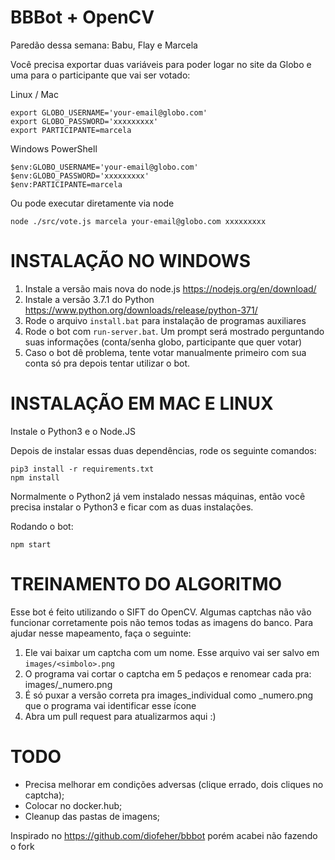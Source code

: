 BBBot + OpenCV
===============

Paredão dessa semana:
Babu, Flay e Marcela


Você precisa exportar duas variáveis para poder logar no site da Globo e uma para o participante que vai ser votado:

Linux / Mac

```
export GLOBO_USERNAME='your-email@globo.com'
export GLOBO_PASSWORD='xxxxxxxxx'
export PARTICIPANTE=marcela
```

Windows PowerShell

```
$env:GLOBO_USERNAME='your-email@globo.com'
$env:GLOBO_PASSWORD='xxxxxxxxx'
$env:PARTICIPANTE=marcela
```

Ou pode executar diretamente via node

```
node ./src/vote.js marcela your-email@globo.com xxxxxxxxx
```

INSTALAÇÃO NO WINDOWS
=====================

1) Instale a versão mais nova do node.js https://nodejs.org/en/download/
2) Instale a versão 3.7.1 do Python https://www.python.org/downloads/release/python-371/
3) Rode o arquivo `install.bat` para instalação de programas auxiliares
4) Rode o bot com `run-server.bat`. Um prompt será mostrado perguntando suas informações (conta/senha globo, participante que quer votar)
5) Caso o bot dê problema, tente votar manualmente primeiro com sua conta só pra depois tentar utilizar o bot.

INSTALAÇÃO EM MAC E LINUX
=========================

Instale o Python3 e o Node.JS

Depois de instalar essas duas dependências, rode os seguinte comandos:

```
pip3 install -r requirements.txt
npm install
```

Normalmente o Python2 já vem instalado nessas máquinas, então você precisa instalar o Python3 e ficar com as duas instalações.

Rodando o bot:

```
npm start
```

TREINAMENTO DO ALGORITMO
========================

Esse bot é feito utilizando o SIFT do OpenCV. Algumas captchas não vão funcionar corretamente pois não temos todas as imagens do banco. Para ajudar nesse mapeamento, faça o seguinte:

1) Ele vai baixar um captcha com um nome. Esse arquivo vai ser salvo em `images/<simbolo>.png`
2) O programa vai cortar o captcha em 5 pedaços e renomear cada pra: images/<simbolo>_numero.png
3) É só puxar a versão correta pra images_individual como <simbolo>_numero.png que o programa vai identificar esse ícone
4) Abra um pull request para atualizarmos aqui :)

TODO
=====

  - Precisa melhorar em condições adversas (clique errado, dois cliques no captcha);
  - Colocar no docker.hub;
  - Cleanup das pastas de imagens;

Inspirado no https://github.com/diofeher/bbbot porém acabei não fazendo o fork
